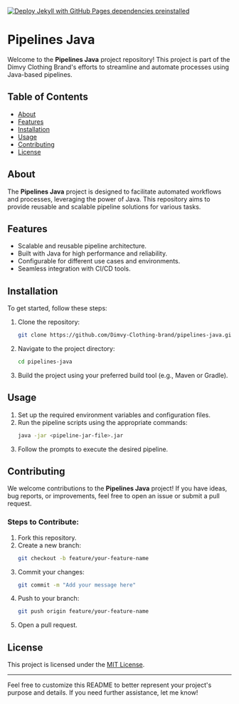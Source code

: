 [![Deploy Jekyll with GitHub Pages dependencies preinstalled](https://github.com/Dimvy-Clothing-brand/pipelines-java/actions/workflows/jekyll-gh-pages.yml/badge.svg)](https://github.com/Dimvy-Clothing-brand/pipelines-java/actions/workflows/jekyll-gh-pages.yml)

# Pipelines Java

Welcome to the **Pipelines Java** project repository! This project is part of the Dimvy Clothing Brand's efforts to streamline and automate processes using Java-based pipelines.

## Table of Contents

- [About](#about)
- [Features](#features)
- [Installation](#installation)
- [Usage](#usage)
- [Contributing](#contributing)
- [License](#license)

## About

The **Pipelines Java** project is designed to facilitate automated workflows and processes, leveraging the power of Java. This repository aims to provide reusable and scalable pipeline solutions for various tasks.

## Features

- Scalable and reusable pipeline architecture.
- Built with Java for high performance and reliability.
- Configurable for different use cases and environments.
- Seamless integration with CI/CD tools.

## Installation

To get started, follow these steps:

1. Clone the repository:
   ```bash
   git clone https://github.com/Dimvy-Clothing-brand/pipelines-java.git
   ```
2. Navigate to the project directory:
   ```bash
   cd pipelines-java
   ```
3. Build the project using your preferred build tool (e.g., Maven or Gradle).

## Usage

1. Set up the required environment variables and configuration files.
2. Run the pipeline scripts using the appropriate commands:
   ```bash
   java -jar <pipeline-jar-file>.jar
   ```
3. Follow the prompts to execute the desired pipeline.

## Contributing

We welcome contributions to the **Pipelines Java** project! If you have ideas, bug reports, or improvements, feel free to open an issue or submit a pull request.

### Steps to Contribute:

1. Fork this repository.
2. Create a new branch:
   ```bash
   git checkout -b feature/your-feature-name
   ```
3. Commit your changes:
   ```bash
   git commit -m "Add your message here"
   ```
4. Push to your branch:
   ```bash
   git push origin feature/your-feature-name
   ```
5. Open a pull request.

## License

This project is licensed under the [MIT License](LICENSE).

---

Feel free to customize this README to better represent your project's purpose and details. If you need further assistance, let me know!
